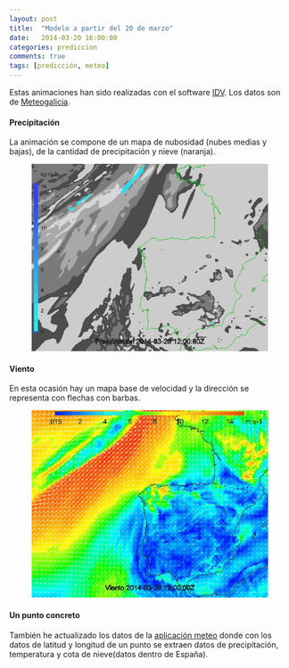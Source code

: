 ```yaml
---
layout: post
title:  "Modelo a partir del 20 de marzo"
date:   2014-03-20 16:00:00
categories: prediccion
comments: true
tags: [predicción, meteo]
---
```


Estas animaciones han sido realizadas con el software [IDV](http://www.unidata.ucar.edu). Los datos son de [Meteogalicia]( http://www.meteogalicia.es/web/modelos/threddsIndex.action?request_locale=es).

#### Precipitación
La animación se compone de un mapa de nubosidad (nubes medias y bajas), de la cantidad de precipitación y nieve (naranja).
<figure>
	<img src="/images/prec_20-03-2014.gif">
</figure>

#### Viento
En esta ocasión hay un mapa base de velocidad y la dirección se representa con flechas con barbas.
<figure>
	<img src="/images/viento_20-03-2014.gif">
</figure>

#### Un punto concreto
También he actualizado los datos de la [aplicación meteo](https://jmprietob.shinyapps.io/meteo/) donde con los datos de latitud y longitud de un punto se extraen datos de precipitación, temperatura y cota de nieve(datos dentro de España).


